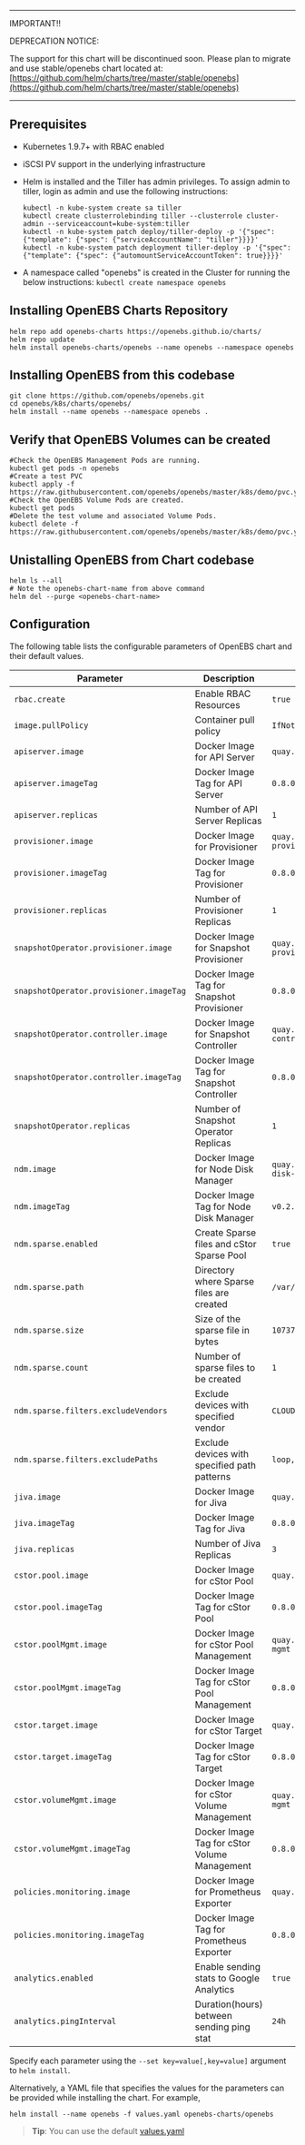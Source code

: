 ------------------------------------------------------------------------------
IMPORTANT!!

DEPRECATION NOTICE:

The support for this chart will be discontinued soon. Please plan to migrate
and use stable/openebs chart located at:
 [https://github.com/helm/charts/tree/master/stable/openebs](https://github.com/helm/charts/tree/master/stable/openebs)

------------------------------------------------------------------------------

## Prerequisites

- Kubernetes 1.9.7+ with RBAC enabled
- iSCSI PV support in the underlying infrastructure
- Helm is installed and the Tiller has admin privileges. To assign admin
  to tiller, login as admin and use the following instructions:

  ```shell
  kubectl -n kube-system create sa tiller
  kubectl create clusterrolebinding tiller --clusterrole cluster-admin --serviceaccount=kube-system:tiller
  kubectl -n kube-system patch deploy/tiller-deploy -p '{"spec": {"template": {"spec": {"serviceAccountName": "tiller"}}}}'
  kubectl -n kube-system patch deployment tiller-deploy -p '{"spec": {"template": {"spec": {"automountServiceAccountToken": true}}}}'
  ```

- A namespace called "openebs" is created in the Cluster for running the
  below instructions: `kubectl create namespace openebs`

## Installing OpenEBS Charts Repository

```shell
helm repo add openebs-charts https://openebs.github.io/charts/
helm repo update
helm install openebs-charts/openebs --name openebs --namespace openebs
```

## Installing OpenEBS from this codebase

```shell
git clone https://github.com/openebs/openebs.git
cd openebs/k8s/charts/openebs/
helm install --name openebs --namespace openebs .
```

## Verify that OpenEBS Volumes can be created

```shell
#Check the OpenEBS Management Pods are running.
kubectl get pods -n openebs
#Create a test PVC
kubectl apply -f https://raw.githubusercontent.com/openebs/openebs/master/k8s/demo/pvc.yaml
#Check the OpenEBS Volume Pods are created.
kubectl get pods
#Delete the test volume and associated Volume Pods.
kubectl delete -f https://raw.githubusercontent.com/openebs/openebs/master/k8s/demo/pvc.yaml

```

## Unistalling OpenEBS from Chart codebase

```shell
helm ls --all
# Note the openebs-chart-name from above command
helm del --purge <openebs-chart-name>
```

## Configuration

The following table lists the configurable parameters of OpenEBS chart and their default values.

| Parameter                               | Description                                 | Default                                           |
| ----------------------------------------| --------------------------------------------| ------------------------------------------------- |
| `rbac.create`                           | Enable RBAC Resources                       | `true`                                            |
| `image.pullPolicy`                      | Container pull policy                       | `IfNotPresent`                                    |
| `apiserver.image`                       | Docker Image for API Server                 | `quay.io/openebs/m-apiserver`                     |
| `apiserver.imageTag`                    | Docker Image Tag for API Server             | `0.8.0`                                           |
| `apiserver.replicas`                    | Number of API Server Replicas               | `1`                                               |
| `provisioner.image`                     | Docker Image for Provisioner                | `quay.io/openebs/openebs-k8s-provisioner`         |
| `provisioner.imageTag`                  | Docker Image Tag for Provisioner            | `0.8.0`                                           |
| `provisioner.replicas`                  | Number of Provisioner Replicas              | `1`                                               |
| `snapshotOperator.provisioner.image`    | Docker Image for Snapshot Provisioner       | `quay.io/openebs/snapshot-provisioner`            |
| `snapshotOperator.provisioner.imageTag` | Docker Image Tag for Snapshot Provisioner   | `0.8.0`                                           |
| `snapshotOperator.controller.image`     | Docker Image for Snapshot Controller        | `quay.io/openebs/snapshot-controller`             |
| `snapshotOperator.controller.imageTag`  | Docker Image Tag for Snapshot Controller    | `0.8.0`                                           |
| `snapshotOperator.replicas`             | Number of Snapshot Operator Replicas        | `1`                                               |
| `ndm.image`                             | Docker Image for Node Disk Manager          | `quay.io/openebs/openebs/node-disk-manager-amd64` |
| `ndm.imageTag`                          | Docker Image Tag for Node Disk Manager      | `v0.2.0`                                          |
| `ndm.sparse.enabled`                    | Create Sparse files and cStor Sparse Pool   | `true`                                            |
| `ndm.sparse.path`                       | Directory where Sparse files are created    | `/var/openebs/sparse`                             |
| `ndm.sparse.size`                       | Size of the sparse file in bytes            | `10737418240`                                     |
| `ndm.sparse.count`                      | Number of sparse files to be created        | `1`                                               |
| `ndm.sparse.filters.excludeVendors`     | Exclude devices with specified vendor       | `CLOUDBYT,OpenEBS`                                |
| `ndm.sparse.filters.excludePaths`       | Exclude devices with specified path patterns| `loop,fd0,sr0,/dev/ram,/dev/dm-`                  |
| `jiva.image`                            | Docker Image for Jiva                       | `quay.io/openebs/jiva`                            |
| `jiva.imageTag`                         | Docker Image Tag for Jiva                   | `0.8.0`                                           |
| `jiva.replicas`                         | Number of Jiva Replicas                     | `3`                                               |
| `cstor.pool.image`                      | Docker Image for cStor Pool                 | `quay.io/openebs/cstor-pool`                      |
| `cstor.pool.imageTag`                   | Docker Image Tag for cStor Pool             | `0.8.0`                                           |
| `cstor.poolMgmt.image`                  | Docker Image for cStor Pool  Management     | `quay.io/openebs/cstor-pool-mgmt`                 |
| `cstor.poolMgmt.imageTag`               | Docker Image Tag for cStor Pool Management  | `0.8.0`                                           |
| `cstor.target.image`                    | Docker Image for cStor Target               | `quay.io/openebs/cstor-istgt`                     |
| `cstor.target.imageTag`                 | Docker Image Tag for cStor Target           | `0.8.0`                                           |
| `cstor.volumeMgmt.image`                | Docker Image for cStor Volume  Management   | `quay.io/openebs/cstor-volume-mgmt`               |
| `cstor.volumeMgmt.imageTag`             | Docker Image Tag for cStor Volume Management| `0.8.0`                                           |
| `policies.monitoring.image`             | Docker Image for Prometheus Exporter        | `quay.io/openebs/m-exporter`                      |
| `policies.monitoring.imageTag`          | Docker Image Tag for Prometheus Exporter    | `0.8.0`                                           |
| `analytics.enabled`                     | Enable sending stats to Google Analytics    | `true`                                            |
| `analytics.pingInterval`                | Duration(hours) between sending ping stat   | `24h`                                              |

Specify each parameter using the `--set key=value[,key=value]` argument to `helm install`.

Alternatively, a YAML file that specifies the values for the parameters can be provided while installing the chart. For example,

```shell
helm install --name openebs -f values.yaml openebs-charts/openebs
```

> **Tip**: You can use the default [values.yaml](values.yaml)
